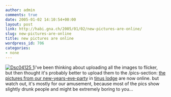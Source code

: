 ```yaml
---
author: admin
comments: true
date: 2005-01-02 14:10:54+00:00
layout: post
link: http://habi.gna.ch/2005/01/02/new-pictures-are-online/
slug: new-pictures-are-online
title: new pictures are online
wordpress_id: 706
categories:
- none
---
```



[![Dsc04125 1](http://habi.gna.ch/blog/images/DSC04125_1-tm.jpg)](http://habi.gna.ch/blog/images/DSC04125_1.jpg)i've been thinking about uploading all the images to flicker, but then thought it's probably better to upload them to the /pics-section: [the pictures from our new-years-eve-party](http://habi.gna.ch/pics/Silvester0405/) in [tinus lodge](http://map.search.ch/vaumarcus?x=-1046&y=1147) are now online. but watch out, it's mostly for our amusement, because most of the pics show slightly drunk people and might be extremely boring to you...

